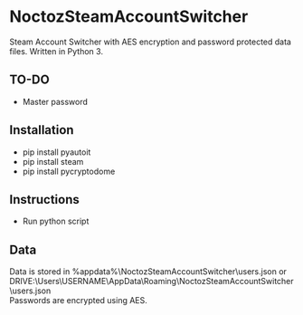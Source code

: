 # NoctozSteamAccountSwitcher
Steam Account Switcher with AES encryption and password protected data files.
Written in Python 3.

## TO-DO
* Master password

## Installation
* pip install pyautoit
* pip install steam
* pip install pycryptodome

## Instructions
* Run python script

## Data
Data is stored in %appdata%\NoctozSteamAccountSwitcher\users.json or DRIVE:\Users\USERNAME\AppData\Roaming\NoctozSteamAccountSwitcher\users.json  
Passwords are encrypted using AES.
